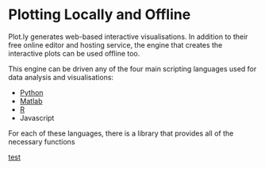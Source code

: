# Plotting Locally and Offline

Plot.ly generates web-based interactive visualisations.  In addition to their free online editor and hosting service, the engine that creates the interactive plots can be used offline too.

This engine can be driven any of the four main scripting languages used for data analysis and visualisations:
* [Python](python/intro.md)
* [Matlab](matlab/intro.md)
* [R](r/intro.md)
* Javascript

For each of these languages, there is a library that provides all of the necessary functions

[test](python/intro.md)
